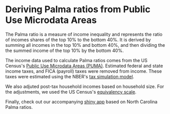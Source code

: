 # Deriving Palma ratios from Public Use Microdata Areas

The Palma ratio is a measure of income inequality and represents the ratio of incomes shares of the top 10% to the bottom 40%. It is derived by summing all incomes in the top 10% and bottom 40%, and then dividing the the summed income of the top 10% by the bottom 40%.

The income data used to calculate Palma ratios comes from the US Census's [Public Use Microdata Areas (PUMA)](https://www.census.gov/programs-surveys/acs/data/pums.html). Estimated federal and state income taxes, and FICA (payroll) taxes were removed from income. These taxes were estimated using the NBER's [tax simulation model](https://users.nber.org/~taxsim/taxsim27/).

We also adjuted post-tax household incomes based on household size. For the adjustments, we used the US Census's [equivalency scale](https://www.census.gov/topics/income-poverty/income-inequality/about/metrics/equivalence.html).

Finally, check out our accompanying [shiny app](https://forsythfutures.shinyapps.io/nc_palma_ratio/) based on North Carolina Palma ratios.
